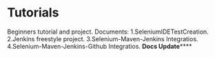 # Tutorials
Beginners tutorial and project.
Documents:
1.SeleniumIDETestCreation.
2.Jenkins freestyle project.
3.Selenium-Maven-Jenkins Integratios.
4.Selenium-Maven-Jenkins-Github Integratios.
****Docs Update********
